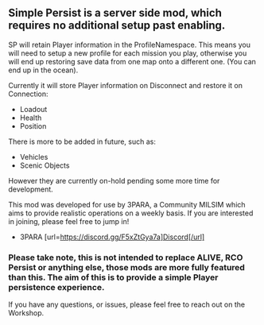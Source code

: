 ## Simple Persist is a server side mod, which requires no additional setup past enabling. 

SP will retain Player information in the ProfileNamespace. This means you will need to setup a new profile for each mission you play, otherwise you will end up restoring save data from one map onto a different one. (You can end up in the ocean).

Currently it will store Player information on Disconnect and restore it on Connection:
- Loadout
- Health
- Position

There is more to be added in future, such as:
- Vehicles
- Scenic Objects

However they are currently on-hold pending some more time for development.

This mod was developed for use by 3PARA, a Community MILSIM which aims to provide realistic operations on a weekly basis. If you are interested in joining, please feel free to jump in! 
- 3PARA [url=https://discord.gg/F5xZtGya7a]Discord[/url]

### Please take note, this is not intended to replace ALIVE, RCO Persist or anything else, those mods are more fully featured than this. The aim of this is to provide a simple Player persistence experience.

If you have any questions, or issues, please feel free to reach out on the Workshop.
